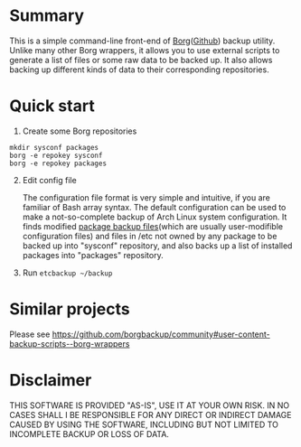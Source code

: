 # Summary #
This is a simple command-line front-end of [Borg](https://www.borgbackup.org/)([Github](https://github.com/borgbackup/borg/)) backup utility. Unlike many other Borg wrappers, it allows you to use external scripts to generate a list of files or some raw data to be backed up. It also allows backing up different kinds of data to their corresponding repositories.

# Quick start #
1. Create some Borg repositories

```cd ~/backup
mkdir sysconf packages
borg -e repokey sysconf
borg -e repokey packages
```

2. Edit config file

   The configuration file format is very simple and intuitive, if you are familiar of Bash array syntax. The default configuration can be used to make a not-so-complete backup of Arch Linux system configuration. It finds modified [package backup files](https://wiki.archlinux.org/index.php/Pacman/Pacnew_and_Pacsave#Package_backup_files)(which are usually user-modifible configuration files) and files in /etc not owned by any package to be backed up into "sysconf" repository, and also backs up a list of installed packages into "packages" repository.
   
3. Run `etcbackup ~/backup`

# Similar projects #
Please see https://github.com/borgbackup/community#user-content-backup-scripts--borg-wrappers

# Disclaimer #
THIS SOFTWARE IS PROVIDED "AS-IS", USE IT AT YOUR OWN RISK. IN NO CASES SHALL I BE RESPONSIBLE FOR ANY DIRECT OR INDIRECT DAMAGE CAUSED BY USING THE SOFTWARE, INCLUDING BUT NOT LIMITED TO INCOMPLETE BACKUP OR LOSS OF DATA.

